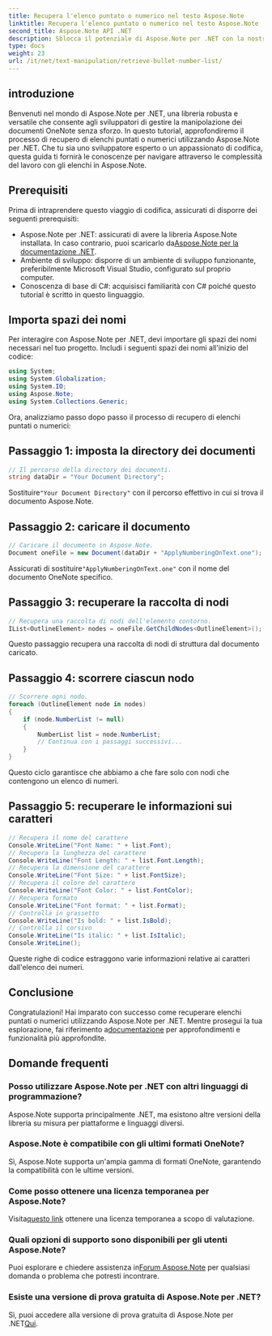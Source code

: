 ```yaml
---
title: Recupera l'elenco puntato o numerico nel testo Aspose.Note
linktitle: Recupera l'elenco puntato o numerico nel testo Aspose.Note
second_title: Aspose.Note API .NET
description: Sblocca il potenziale di Aspose.Note per .NET con la nostra guida passo passo sul recupero di elenchi puntati o numerici. Migliora le tue capacità di manipolazione dei documenti OneNote!
type: docs
weight: 23
url: /it/net/text-manipulation/retrieve-bullet-number-list/
---
```

## introduzione
Benvenuti nel mondo di Aspose.Note per .NET, una libreria robusta e versatile che consente agli sviluppatori di gestire la manipolazione dei documenti OneNote senza sforzo. In questo tutorial, approfondiremo il processo di recupero di elenchi puntati o numerici utilizzando Aspose.Note per .NET. Che tu sia uno sviluppatore esperto o un appassionato di codifica, questa guida ti fornirà le conoscenze per navigare attraverso le complessità del lavoro con gli elenchi in Aspose.Note.
## Prerequisiti
Prima di intraprendere questo viaggio di codifica, assicurati di disporre dei seguenti prerequisiti:
-  Aspose.Note per .NET: assicurati di avere la libreria Aspose.Note installata. In caso contrario, puoi scaricarlo da[Aspose.Note per la documentazione .NET](https://reference.aspose.com/note/net/).
- Ambiente di sviluppo: disporre di un ambiente di sviluppo funzionante, preferibilmente Microsoft Visual Studio, configurato sul proprio computer.
- Conoscenza di base di C#: acquisisci familiarità con C# poiché questo tutorial è scritto in questo linguaggio.
## Importa spazi dei nomi
Per interagire con Aspose.Note per .NET, devi importare gli spazi dei nomi necessari nel tuo progetto. Includi i seguenti spazi dei nomi all'inizio del codice:
```csharp
using System;
using System.Globalization;
using System.IO;
using Aspose.Note;
using System.Collections.Generic;
```
Ora, analizziamo passo dopo passo il processo di recupero di elenchi puntati o numerici:
## Passaggio 1: imposta la directory dei documenti
```csharp
// Il percorso della directory dei documenti.
string dataDir = "Your Document Directory";
```
 Sostituire`"Your Document Directory"` con il percorso effettivo in cui si trova il documento Aspose.Note.
## Passaggio 2: caricare il documento
```csharp
// Caricare il documento in Aspose.Note.
Document oneFile = new Document(dataDir + "ApplyNumberingOnText.one");
```
 Assicurati di sostituire`"ApplyNumberingOnText.one"` con il nome del documento OneNote specifico.
## Passaggio 3: recuperare la raccolta di nodi
```csharp
// Recupera una raccolta di nodi dell'elemento contorno.
IList<OutlineElement> nodes = oneFile.GetChildNodes<OutlineElement>();
```
Questo passaggio recupera una raccolta di nodi di struttura dal documento caricato.
## Passaggio 4: scorrere ciascun nodo
```csharp
// Scorrere ogni nodo.
foreach (OutlineElement node in nodes)
{
    if (node.NumberList != null)
    {
        NumberList list = node.NumberList;
        // Continua con i passaggi successivi...
    }
}
```
Questo ciclo garantisce che abbiamo a che fare solo con nodi che contengono un elenco di numeri.
## Passaggio 5: recuperare le informazioni sui caratteri
```csharp
// Recupera il nome del carattere
Console.WriteLine("Font Name: " + list.Font);
// Recupera la lunghezza del carattere
Console.WriteLine("Font Length: " + list.Font.Length);
// Recupera la dimensione del carattere
Console.WriteLine("Font Size: " + list.FontSize);
// Recupera il colore del carattere
Console.WriteLine("Font Color: " + list.FontColor);
// Recupera formato
Console.WriteLine("Font format: " + list.Format);
// Controlla in grassetto
Console.WriteLine("Is bold: " + list.IsBold);
// Controlla il corsivo
Console.WriteLine("Is italic: " + list.IsItalic);
Console.WriteLine();
```
Queste righe di codice estraggono varie informazioni relative ai caratteri dall'elenco dei numeri.
## Conclusione
 Congratulazioni! Hai imparato con successo come recuperare elenchi puntati o numerici utilizzando Aspose.Note per .NET. Mentre prosegui la tua esplorazione, fai riferimento a[documentazione](https://reference.aspose.com/note/net/) per approfondimenti e funzionalità più approfondite.
## Domande frequenti
### Posso utilizzare Aspose.Note per .NET con altri linguaggi di programmazione?
Aspose.Note supporta principalmente .NET, ma esistono altre versioni della libreria su misura per piattaforme e linguaggi diversi.
### Aspose.Note è compatibile con gli ultimi formati OneNote?
Sì, Aspose.Note supporta un'ampia gamma di formati OneNote, garantendo la compatibilità con le ultime versioni.
### Come posso ottenere una licenza temporanea per Aspose.Note?
 Visita[questo link](https://purchase.aspose.com/temporary-license/) ottenere una licenza temporanea a scopo di valutazione.
### Quali opzioni di supporto sono disponibili per gli utenti Aspose.Note?
Puoi esplorare e chiedere assistenza in[Forum Aspose.Note](https://forum.aspose.com/c/note/28) per qualsiasi domanda o problema che potresti incontrare.
### Esiste una versione di prova gratuita di Aspose.Note per .NET?
 Sì, puoi accedere alla versione di prova gratuita di Aspose.Note per .NET[Qui](https://releases.aspose.com/).